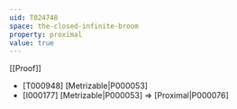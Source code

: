 ```yaml
---
uid: T024748
space: the-closed-infinite-broom
property: proximal
value: true
---
```

[[Proof]]

* [T000948] [Metrizable|P000053]
* [I000177] [Metrizable|P000053] => [Proximal|P000076]

